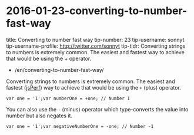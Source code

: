 # 2016-01-23-converting-to-number-fast-way

title: Converting to number fast way tip-number: 23 tip-username: sonnyt tip-username-profile: http://twitter.com/sonnyt tip-tldr: Converting strings to numbers is extremely common. The easiest and fastest way to achieve that would be using the + operator.

- /en/converting-to-number-fast-way/

Converting strings to numbers is extremely common. The easiest and fastest ([jsPerf](https://jsperf.com/number-vs-parseint-vs-plus/29)) way to achieve that would be using the `+` (plus) operator.

```
var one = '1';var numberOne = +one; // Number 1
```

You can also use the `-` (minus) operator which type-converts the value into number but also negates it.

```
var one = '1';var negativeNumberOne = -one; // Number -1
```